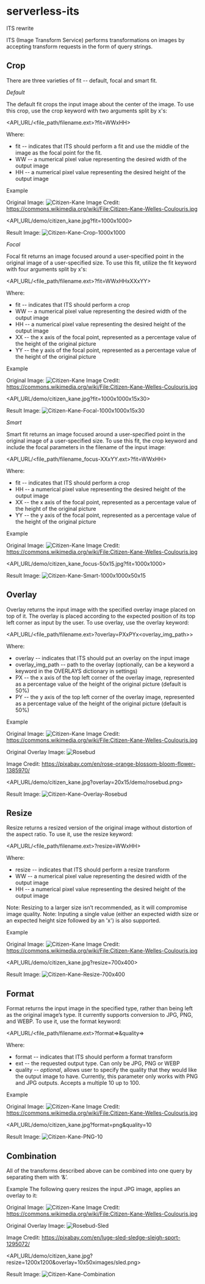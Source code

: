 # serverless-its
ITS rewrite

ITS (Image Transform Service) performs transformations on images by accepting transform requests in the form of query strings. 

## Crop

There are three varieties of fit -- default, focal and smart fit.

*Default*

The default fit crops the input image about the center of the image. To use this crop, use the crop keyword with two arguments split by x's:

<API_URL/<file_path/filename.ext>?fit=WWxHH>

Where:
* fit -- indicates that ITS should perform a fit and use the middle of the image as the focal point for the fit.
* WW -- a numerical pixel value representing the desired width of the output image
* HH -- a numerical pixel value representing the desired height of the output image

Example

Original Image: ![Citizen-Kane](http://i.imgur.com/pFndG84.jpg)
Image Credit: https://commons.wikimedia.org/wiki/File:Citizen-Kane-Welles-Coulouris.jpg

<API_URL/demo/citizen_kane.jpg?fit=1000x1000>

Result Image: ![Citizen-Kane-Crop-1000x1000](http://i.imgur.com/meMAv8Q.jpg)

*Focal*

Focal fit returns an image focused around a user-specified point in the original image of a user-specified size. To use this fit, utilize the fit keyword with four arguments split by x's:

<API_URL/<file_path/filename.ext>?fit=WWxHHxXXxYY>

Where:
* fit -- indicates that ITS should perform a crop
* WW -- a numerical pixel value representing the desired width of the output image
* HH -- a numerical pixel value representing the desired height of the output image
* XX -- the x axis of the focal point, represented as a percentage value of the height of the original picture
* YY -- the y axis of the focal point, represented as a percentage value of the height of the original picture

Example

Original Image: ![Citizen-Kane](http://i.imgur.com/pFndG84.jpg)
Image Credit: https://commons.wikimedia.org/wiki/File:Citizen-Kane-Welles-Coulouris.jpg

<API_URL/demo/citizen_kane.jpg?fit=1000x1000x15x30>

Result Image: ![Citizen-Kane-Focal-1000x1000x15x30](http://i.imgur.com/U3gdnmf.jpg)

*Smart*

Smart fit returns an image focused around a user-specified point in the original image of a user-specified size. To use this fit, the crop keyword and include the focal parameters in the filename of the input image: 

<API_URL/<file_path/filename_focus-XXxYY.ext>?fit=WWxHH>

Where:
* fit -- indicates that ITS should perform a crop
* HH -- a numerical pixel value representing the desired height of the output image
* XX -- the x axis of the focal point, represented as a percentage value of the height of the original picture
* YY -- the y axis of the focal point, represented as a percentage value of the height of the original picture

Example

Original Image: ![Citizen-Kane](http://i.imgur.com/pFndG84.jpg)
Image Credit: https://commons.wikimedia.org/wiki/File:Citizen-Kane-Welles-Coulouris.jpg

<API_URL/demo/citizen_kane_focus-50x15.jpg?fit=1000x1000>

Result Image: ![Citizen-Kane-Smart-1000x1000x50x15](http://i.imgur.com/5w5e8lR.jpg)

## Overlay

Overlay returns the input image with the specified overlay image placed on top of it. The overlay is placed according to the expected position of its top left corner as input by the user. To use overlay, use the overlay keyword:

<API_URL/<file_path/filename.ext>?overlay=PXxPYx<overlay_img_path>>

Where:
* overlay -- indicates that ITS should put an overlay on the input image
* overlay_img_path -- path to the overlay (optionally, can be a keyword a keyword in the OVERLAYS dictionary in settings)
* PX -- the x axis of the top left corner of the overlay image,  represented as a percentage value of the height of the original picture (default is 50%)
* PY -- the y axis of the top left corner of the overlay image, represented as a percentage value of the height of the original picture (default is 50%)

Example

Original Image: ![Citizen-Kane](http://i.imgur.com/pFndG84.jpg)
Image Credit: https://commons.wikimedia.org/wiki/File:Citizen-Kane-Welles-Coulouris.jpg

Original Overlay Image: ![Rosebud](http://i.imgur.com/pOH6LJf.png)

Image Credit: https://pixabay.com/en/rose-orange-blossom-bloom-flower-1385970/

<API_URL/demo/citizen_kane.jpg?overlay=20x15/demo/rosebud.png>

Result Image: ![Citizen-Kane-Overlay-Rosebud](http://i.imgur.com/BcMqXXT.jpg)

## Resize

Resize returns a resized version of the original image without distortion of the aspect ratio. To use it, use the resize keyword:

<API_URL/<file_path/filename.ext>?resize=WWxHH>

Where:
* resize -- indicates that ITS should perform a resize transform
* WW -- a numerical pixel value representing the desired width of the output image
* HH -- a numerical pixel value representing the desired height of the output image

Note: Resizing to a larger size isn’t recommended, as it will compromise image quality.
Note: Inputing a single value (either an expected width size or an expected height size followed by an 'x') is also supported.

Example

Original Image: ![Citizen-Kane](http://i.imgur.com/pFndG84.jpg)
Image Credit: https://commons.wikimedia.org/wiki/File:Citizen-Kane-Welles-Coulouris.jpg

<API_URL/demo/citizen_kane.jpg?resize=700x400>

Result Image: ![Citizen-Kane-Resize-700x400](http://i.imgur.com/CItOntv.jpg)

## Format

Format returns the input image in the specified type, rather than being left as the original image’s type. It currently supports conversion to JPG, PNG, and WEBP. To use it, use the format keyword:

<API_URL/<file_path/filename.ext>?format=<ext>>&quality=<integer>>

Where:
* format -- indicates that ITS should perform a format transform
* ext -- the requested output type. Can only be JPG, PNG or WEBP
* quality -- *optional*, allows user to specify the quality that they would like the output image to have. Currently, this parameter only works with PNG and JPG outputs. Accepts a multiple 10 up to 100.

Example

Original Image: ![Citizen-Kane](http://i.imgur.com/pFndG84.jpg)
Image Credit: https://commons.wikimedia.org/wiki/File:Citizen-Kane-Welles-Coulouris.jpg

<API_URL/demo/citizen_kane.jpg?format=png&quality=10

Result Image: ![Citizen-Kane-PNG-10](http://i.imgur.com/CItOntv.jpg)


## Combination
All of the transforms described above can be combined into one query by separating them with ‘&’.

Example
The following query resizes the input JPG image, applies an overlay to it:

Original Image: ![Citizen-Kane](http://i.imgur.com/pFndG84.jpg)
Image Credit: https://commons.wikimedia.org/wiki/File:Citizen-Kane-Welles-Coulouris.jpg

Original Overlay Image: ![Rosebud-Sled](http://i.imgur.com/RZcKnYD.png)

Image Credit: https://pixabay.com/en/luge-sled-sledge-sleigh-sport-1295072/

<API_URL/demo/citizen_kane.jpg?resize=1200x1200&overlay=10x50ximages/sled.png>

Result Image: ![Citizen-Kane-Combination](http://i.imgur.com/vmZuz7k.jpg)
